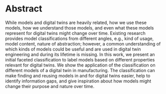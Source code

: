 # Abstract
While models and digital twins are heavily related, how we use these models, how we understand those models, and even what these models represent for digital twins might change over time. Existing research provides model classifications from different angles, e.g., kind of usage, model content, nature of abstraction; however, a common understanding of which kinds of models could be useful and are used in digital twin engineering and during its lifetime is missing. In this work, we present an initial faceted classification to label models based on different properties relevant for digital twins. We show the application of the classification on different models of a digital twin in manufacturing. The classification can make finding and reusing models in and for digital twins easier, help to identify information gaps, and give inspiration about how models might change their purpose and nature over time. 
